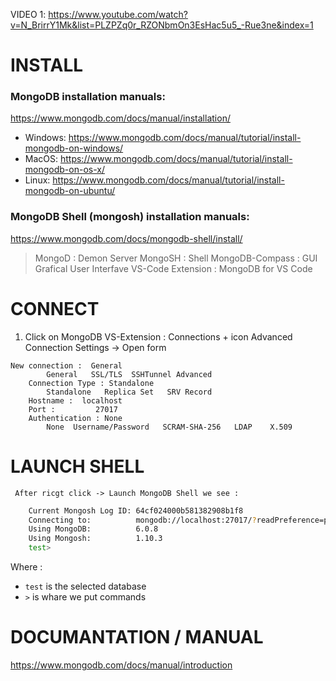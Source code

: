 VIDEO 1:
https://www.youtube.com/watch?v=N_BrirrY1Mk&list=PLZPZq0r_RZONbmOn3EsHac5u5_-Rue3ne&index=1

# INSTALL
###  MongoDB installation manuals:
https://www.mongodb.com/docs/manual/installation/
+   Windows: https://www.mongodb.com/docs/manual/tutorial/install-mongodb-on-windows/
+   MacOS:   https://www.mongodb.com/docs/manual/tutorial/install-mongodb-on-os-x/
+   Linux:   https://www.mongodb.com/docs/manual/tutorial/install-mongodb-on-ubuntu/

###  MongoDB Shell (mongosh) installation manuals:

https://www.mongodb.com/docs/mongodb-shell/install/


>   MongoD : Demon Server
    MongoSH : Shell
    MongoDB-Compass : GUI Grafical User Interfave
    VS-Code Extension : MongoDB for VS Code


# CONNECT

1)    Click on MongoDB VS-Extension : Connections + icon
      Advanced Connection Settings -> Open form
```
New connection :  General
        General   SSL/TLS  SSHTunnel Advanced
    Connection Type : Standalone
        Standalone   Replica Set   SRV Record
    Hostname :  localhost
    Port :         27017
    Authentication : None
        None  Username/Password   SCRAM-SHA-256   LDAP    X.509
```
# LAUNCH SHELL

` After ricgt click -> Launch MongoDB Shell we see :`

```sh
    Current Mongosh Log ID: 64cf024000b581382908b1f8
    Connecting to:          mongodb://localhost:27017/?readPreference=primary&appname=mongodb-vscode+1.1.0&ssl=false&directConnection=true&serverSelectionTimeoutMS=2000
    Using MongoDB:          6.0.8
    Using Mongosh:          1.10.3
    test>
```

Where :
*    `test`      is the selected database
*    `>`         is whare we put commands

# DOCUMANTATION / MANUAL

https://www.mongodb.com/docs/manual/introduction